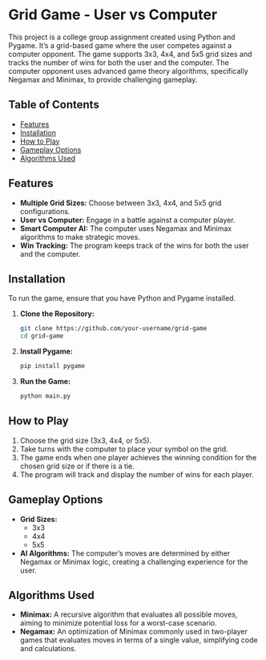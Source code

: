 # Grid Game - User vs Computer

This project is a college group assignment created using Python and Pygame. It’s a grid-based game where the user competes against a computer opponent. The game supports 3x3, 4x4, and 5x5 grid sizes and tracks the number of wins for both the user and the computer. The computer opponent uses advanced game theory algorithms, specifically Negamax and Minimax, to provide challenging gameplay.

## Table of Contents
- [Features](#features)
- [Installation](#installation)
- [How to Play](#how-to-play)
- [Gameplay Options](#gameplay-options)
- [Algorithms Used](#algorithms-used)

## Features
- **Multiple Grid Sizes:** Choose between 3x3, 4x4, and 5x5 grid configurations.
- **User vs Computer:** Engage in a battle against a computer player.
- **Smart Computer AI:** The computer uses Negamax and Minimax algorithms to make strategic moves.
- **Win Tracking:** The program keeps track of the wins for both the user and the computer.

## Installation

To run the game, ensure that you have Python and Pygame installed.

1. **Clone the Repository:**
   ```bash
   git clone https://github.com/your-username/grid-game
   cd grid-game
   ```

2. **Install Pygame:**
   ```bash
   pip install pygame
   ```

3. **Run the Game:**
   ```bash
   python main.py
   ```

## How to Play
1. Choose the grid size (3x3, 4x4, or 5x5).
2. Take turns with the computer to place your symbol on the grid.
3. The game ends when one player achieves the winning condition for the chosen grid size or if there is a tie.
4. The program will track and display the number of wins for each player.

## Gameplay Options
- **Grid Sizes:** 
  - 3x3
  - 4x4
  - 5x5
- **AI Algorithms:** The computer’s moves are determined by either Negamax or Minimax logic, creating a challenging experience for the user.

## Algorithms Used
- **Minimax:** A recursive algorithm that evaluates all possible moves, aiming to minimize potential loss for a worst-case scenario.
- **Negamax:** An optimization of Minimax commonly used in two-player games that evaluates moves in terms of a single value, simplifying code and calculations.
